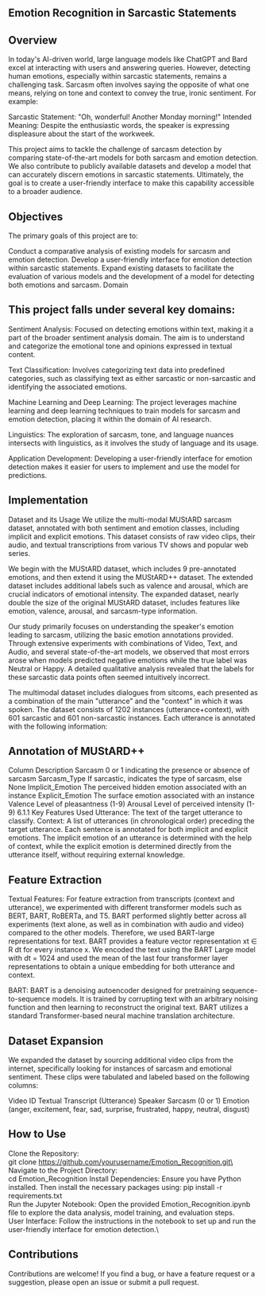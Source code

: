 ## Emotion Recognition in Sarcastic Statements
## Overview
In today's AI-driven world, large language models like ChatGPT and Bard excel at interacting with users and answering queries. However, detecting human emotions, especially within sarcastic statements, remains a challenging task. Sarcasm often involves saying the opposite of what one means, relying on tone and context to convey the true, ironic sentiment. For example:

Sarcastic Statement: "Oh, wonderful! Another Monday morning!"
Intended Meaning: Despite the enthusiastic words, the speaker is expressing displeasure about the start of the workweek.

This project aims to tackle the challenge of sarcasm detection by comparing state-of-the-art models for both sarcasm and emotion detection. We also contribute to publicly available datasets and develop a model that can accurately discern emotions in sarcastic statements. Ultimately, the goal is to create a user-friendly interface to make this capability accessible to a broader audience.

## Objectives
The primary goals of this project are to:

Conduct a comparative analysis of existing models for sarcasm and emotion detection.
Develop a user-friendly interface for emotion detection within sarcastic statements.
Expand existing datasets to facilitate the evaluation of various models and the development of a model for detecting both emotions and sarcasm.
Domain
## This project falls under several key domains:

Sentiment Analysis: Focused on detecting emotions within text, making it a part of the broader sentiment analysis domain. The aim is to understand and categorize the emotional tone and opinions expressed in textual content.

Text Classification: Involves categorizing text data into predefined categories, such as classifying text as either sarcastic or non-sarcastic and identifying the associated emotions.

Machine Learning and Deep Learning: The project leverages machine learning and deep learning techniques to train models for sarcasm and emotion detection, placing it within the domain of AI research.

Linguistics: The exploration of sarcasm, tone, and language nuances intersects with linguistics, as it involves the study of language and its usage.

Application Development: Developing a user-friendly interface for emotion detection makes it easier for users to implement and use the model for predictions.

## Implementation
Dataset and its Usage
We utilize the multi-modal MUStARD sarcasm dataset, annotated with both sentiment and emotion classes, including implicit and explicit emotions. This dataset consists of raw video clips, their audio, and textual transcriptions from various TV shows and popular web series.

We begin with the MUStARD dataset, which includes 9 pre-annotated emotions, and then extend it using the MUStARD++ dataset. The extended dataset includes additional labels such as valence and arousal, which are crucial indicators of emotional intensity. The expanded dataset, nearly double the size of the original MUStARD dataset, includes features like emotion, valence, arousal, and sarcasm-type information.

Our study primarily focuses on understanding the speaker's emotion leading to sarcasm, utilizing the basic emotion annotations provided. Through extensive experiments with combinations of Video, Text, and Audio, and several state-of-the-art models, we observed that most errors arose when models predicted negative emotions while the true label was Neutral or Happy. A detailed qualitative analysis revealed that the labels for these sarcastic data points often seemed intuitively incorrect.

The multimodal dataset includes dialogues from sitcoms, each presented as a combination of the main "utterance" and the "context" in which it was spoken. The dataset consists of 1202 instances (utterance+context), with 601 sarcastic and 601 non-sarcastic instances. Each utterance is annotated with the following information:

## Annotation of MUStARD++

Column	Description
Sarcasm	0 or 1 indicating the presence or absence of sarcasm
Sarcasm_Type	If sarcastic, indicates the type of sarcasm, else None
Implicit_Emotion	The perceived hidden emotion associated with an instance
Explicit_Emotion	The surface emotion associated with an instance
Valence	Level of pleasantness (1-9)
Arousal	Level of perceived intensity (1-9)
6.1.1 Key Features Used
Utterance: The text of the target utterance to classify.
Context: A list of utterances (in chronological order) preceding the target utterance.
Each sentence is annotated for both implicit and explicit emotions. The implicit emotion of an utterance is determined with the help of context, while the explicit emotion is determined directly from the utterance itself, without requiring external knowledge.

## Feature Extraction
Textual Features:
For feature extraction from transcripts (context and utterance), we experimented with different transformer models such as BERT, BART, RoBERTa, and T5. BART performed slightly better across all experiments (text alone, as well as in combination with audio and video) compared to the other models. Therefore, we used BART-large representations for text. BART provides a feature vector representation xt ∈ R dt for every instance x. We encoded the text using the BART Large model with dt = 1024 and used the mean of the last four transformer layer representations to obtain a unique embedding for both utterance and context.

BART:
BART is a denoising autoencoder designed for pretraining sequence-to-sequence models. It is trained by corrupting text with an arbitrary noising function and then learning to reconstruct the original text. BART utilizes a standard Transformer-based neural machine translation architecture.

## Dataset Expansion
We expanded the dataset by sourcing additional video clips from the internet, specifically looking for instances of sarcasm and emotional sentiment. These clips were tabulated and labeled based on the following columns:

Video ID
Textual Transcript (Utterance)
Speaker
Sarcasm (0 or 1)
Emotion (anger, excitement, fear, sad, surprise, frustrated, happy, neutral, disgust)

## How to Use
Clone the Repository:\
git clone https://github.com/yourusername/Emotion_Recognition.git\
Navigate to the Project Directory:\
cd Emotion_Recognition
Install Dependencies: Ensure you have Python installed. Then install the necessary packages using:
pip install -r requirements.txt\
Run the Jupyter Notebook: Open the provided Emotion_Recognition.ipynb file to explore the data analysis, model training, and evaluation steps.\
User Interface: Follow the instructions in the notebook to set up and run the user-friendly interface for emotion detection.\

## Contributions
Contributions are welcome! If you find a bug, or have a feature request or a suggestion, please open an issue or submit a pull request.

